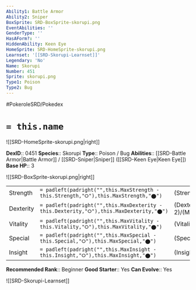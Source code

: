 ```yaml
---
Ability1: Battle Armor
Ability2: Sniper
BoxSprite: SRD-BoxSprite-skorupi.png
EventAbilities: ''
GenderType: ''
HasAForm?: ''
HiddenAbility: Keen Eye
HomeSprite: SRD-HomeSprite-skorupi.png
Learnset: '[[SRD-Skorupi-Learnset]]'
Legendary: 'No'
Name: Skorupi
Number: 451
Sprite: skorupi.png
Type1: Poison
Type2: Bug
---
```


#PokeroleSRD/Pokedex

# `= this.name`

![[SRD-HomeSprite-skorupi.png|right]]

**DexID**:: 0451
**Species**:: Skorupi
**Type**:: Poison / Bug
**Abilities**:: [[SRD-Battle Armor|Battle Armor]] / [[SRD-Sniper|Sniper]] ([[SRD-Keen Eye|Keen Eye]])
**Base HP**:: 3

![[SRD-BoxSprite-skorupi.png|right]]

|           |                                                                                        |                                          |
| --------- | -------------------------------------------------------------------------------------- | ---------------------------------------- |
| Strength  | `= padleft(padright("",this.MaxStrength - this.Strength,"⭘"),this.MaxStrength,"⬤")`    | (Strength::2)/(MaxStrength::4)   |
| Dexterity | `= padleft(padright("",this.MaxDexterity - this.Dexterity,"⭘"),this.MaxDexterity,"⬤")` | (Dexterity:: 2)/(MaxDexterity::4) |
| Vitality  | `= padleft(padright("",this.MaxVitality - this.Vitality,"⭘"),this.MaxVitality,"⬤")`    | (Vitality::2)/(MaxVitality::5)   |
| Special   | `= padleft(padright("",this.MaxSpecial - this.Special,"⭘"),this.MaxSpecial,"⬤")`       | (Special::1)/(MaxSpecial::3)     |
| Insight   | `= padleft(padright("",this.MaxInsight - this.Insight,"⭘"),this.MaxInsight,"⬤")`       | (Insight::2)/(MaxInsight::4)     |

**Recommended Rank**:: Beginner
**Good Starter**:: Yes
**Can Evolve**:: Yes

![[SRD-Skorupi-Learnset]]